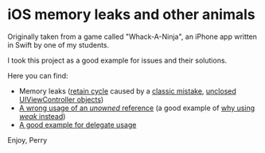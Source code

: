 # iOS memory leaks and other animals
Originally taken from a game called "Whack-A-Ninja", an iPhone app written in Swift by one of my students.

I took this project as a good example for issues and their solutions.

Here you can find:
- Memory leaks ([retain cycle](https://digitalleaves.com/blog/2015/05/demystifying-retain-cycles-in-arc) caused by a [classic mistake](https://github.com/PerrchicK/iOS-memory-leaks-example/blob/039d9ca05e507d94c2b136a98c8bb524fa8697e1/Whack-A-Ninja/GameViewController.swift#L25), [unclosed UIViewController objects](https://github.com/PerrchicK/iOS-memory-leaks-example/blob/039d9ca05e507d94c2b136a98c8bb524fa8697e1/Whack-A-Ninja/EndGameViewController.swift#L32))
- [A wrong usage of an *unowned* reference](https://github.com/PerrchicK/iOS-memory-leaks-example/blob/039d9ca05e507d94c2b136a98c8bb524fa8697e1/Whack-A-Ninja/GameScene.swift#L66) (a good example of [why using *weak* instead](https://stackoverflow.com/questions/24011575/what-is-the-difference-between-a-weak-reference-and-an-unowned-reference/26025176#26025176
))
- [A good example for delegate usage](https://github.com/PerrchicK/iOS-memory-leaks-example/blob/039d9ca05e507d94c2b136a98c8bb524fa8697e1/Whack-A-Ninja/GameScene.swift#L16)

Enjoy,
Perry
